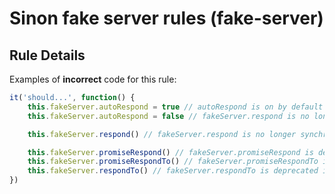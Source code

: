 # Sinon fake server rules (fake-server)

## Rule Details

Examples of **incorrect** code for this rule:

```js
it('should...', function() {
    this.fakeServer.autoRespond = true // autoRespond is on by default
    this.fakeServer.autoRespond = false // fakeServer.respond is no longer synchronous

    this.fakeServer.respond() // fakeServer.respond is no longer synchronous

    this.fakeServer.promiseRespond() // fakeServer.promiseRespond is deprecated in favor of respondWith
    this.fakeServer.promiseRespondTo() // fakeServer.promiseRespondTo is deprecated in favor of respondWith
    this.fakeServer.respondTo() // fakeServer.respondTo is deprecated in favor of respondWith
})
```
